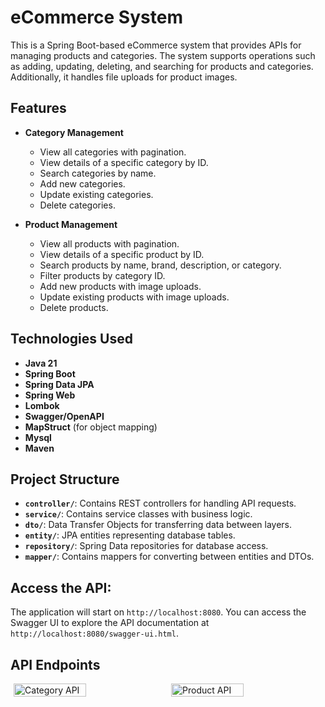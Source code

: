 # eCommerce System

This is a Spring Boot-based eCommerce system that provides APIs for managing products and categories. The system supports operations such as adding, updating, deleting, and searching for products and categories. Additionally, it handles file uploads for product images.

## Features

- **Category Management**
    - View all categories with pagination.
    - View details of a specific category by ID.
    - Search categories by name.
    - Add new categories.
    - Update existing categories.
    - Delete categories.

- **Product Management**
    - View all products with pagination.
    - View details of a specific product by ID.
    - Search products by name, brand, description, or category.
    - Filter products by category ID.
    - Add new products with image uploads.
    - Update existing products with image uploads.
    - Delete products.

## Technologies Used

- **Java 21**
- **Spring Boot**
- **Spring Data JPA**
- **Spring Web**
- **Lombok**
- **Swagger/OpenAPI**
- **MapStruct** (for object mapping)
- **Mysql**
- **Maven**

## Project Structure

- **`controller/`**: Contains REST controllers for handling API requests.
- **`service/`**: Contains service classes with business logic.
- **`dto/`**: Data Transfer Objects for transferring data between layers.
- **`entity/`**: JPA entities representing database tables.
- **`repository/`**: Spring Data repositories for database access.
- **`mapper/`**: Contains mappers for converting between entities and DTOs.

## Access the API:

   The application will start on `http://localhost:8080`. You can access the Swagger UI to explore the API documentation at `http://localhost:8080/swagger-ui.html`.

## API Endpoints

 <div style="display: flex; justify-content: space-around;">
  <img src="https://github.com/user-attachments/assets/aebb303d-f692-406e-93dc-5b066d267aec" alt="Category API" style="width: 48%;">
  <img src="https://github.com/user-attachments/assets/8e1963f2-325f-43dd-a5cd-384478624e43" alt="Product API" style="width: 48%;">
</div>

